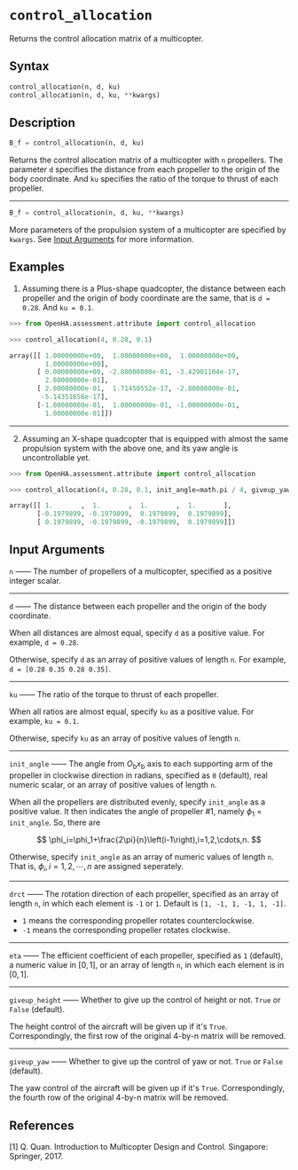 # `control_allocation`

Returns the control allocation matrix of a multicopter.

## Syntax

```python
control_allocation(n, d, ku)
control_allocation(n, d, ku, **kwargs)
```

## Description

```python
B_f = control_allocation(n, d, ku)
```

Returns the control allocation matrix of a multicopter with `n` propellers.
The parameter `d` specifies the distance from each propeller to the origin of the body coordinate.
And `ku` specifies the ratio of the torque to thrust of each propeller.

---

```python
B_f = control_allocation(n, d, ku, **kwargs)
```

More parameters of the propulsion system of a multicopter are specified by `kwargs`.
See [Input Arguments](#input-arguments) for more information.

## Examples

1. Assuming there is a Plus-shape quadcopter, the distance between each propeller and the origin of body coordinate are the same, that is `d = 0.28`. And `ku = 0.1`.

```python
>>> from OpenHA.assessment.attribute import control_allocation

>>> control_allocation(4, 0.28, 0.1)

array([[ 1.00000000e+00,  1.00000000e+00,  1.00000000e+00,
         1.00000000e+00],
       [ 0.00000000e+00, -2.80000000e-01, -3.42901104e-17,
         2.80000000e-01],
       [ 2.80000000e-01,  1.71450552e-17, -2.80000000e-01,
        -5.14351656e-17],
       [-1.00000000e-01,  1.00000000e-01, -1.00000000e-01,
         1.00000000e-01]])
```

---

2. Assuming an X-shape quadcopter that is equipped with almost the same propulsion system with the above one, and its yaw angle is uncontrollable yet.

```python
>>> from OpenHA.assessment.attribute import control_allocation

>>> control_allocation(4, 0.28, 0.1, init_angle=math.pi / 4, giveup_yaw=True)

array([[ 1.       ,  1.       ,  1.       ,  1.       ],
       [-0.1979899, -0.1979899,  0.1979899,  0.1979899],
       [ 0.1979899, -0.1979899, -0.1979899,  0.1979899]])
```

## Input Arguments

`n` —— The number of propellers of a multicopter, specified as a positive integer scalar.

---

`d` —— The distance between each propeller and the origin of the body coordinate.

When all distances are almost equal, specify `d` as a positive value.
For example, `d = 0.28`.

Otherwise, specify `d` as an array of positive values of length `n`.
For example, `d = [0.28 0.35 0.28 0.35]`.

---

`ku` —— The ratio of the torque to thrust of each propeller.

When all ratios are almost equal, specify `ku` as a positive value.
For example, `ku = 0.1`.

Otherwise, specify `ku` as an array of positive values of length `n`.

---

`init_angle` —— The angle from $O_\text{b}x_\text{b}$ axis to each supporting arm of the propeller in clockwise direction in radians, specified as `0` (default), real numeric scalar, or an array of positive values of length `n`.

When all the propellers are distributed evenly, specify `init_angle` as a positive value.
It then indicates the angle of propeller #1, namely $\phi_1$ = `init_angle`.
So, there are

$$
\phi_i=\phi_1+\frac{2\pi}{n}\left(i-1\right),i=1,2,\cdots,n.
$$

Otherwise, specify `init_angle` as an array of numeric values of length `n`.
That is, $\phi_i,i=1,2,\cdots,n$ are assigned seperately.

---

`drct` —— The rotation direction of each propeller, specified as an array of length `n`, in which each element is `-1` or `1`. Default is `[1, -1, 1, -1, 1, -1]`.

- `1` means the corresponding propeller rotates counterclockwise.
- `-1` means the corresponding propeller rotates clockwise.

---

`eta` —— The efficient coefficient of each propeller, specified as `1` (default), a numeric value in $\left[0,1\right]$, or an array of length `n`, in which each element is in $\left[0,1\right]$.

---

`giveup_height` —— Whether to give up the control of height or not. `True` or `False` (default).

The height control of the aircraft will be given up if it's `True`.
Correspondingly, the first row of the original 4-by-n matrix will be removed.

---

`giveup_yaw` —— Whether to give up the control of yaw or not. `True` or `False` (default).

The yaw control of the aircraft will be given up if it's `True`.
Correspondingly, the fourth row of the original 4-by-n matrix will be removed.

## References

[1] Q. Quan. Introduction to Multicopter Design and Control. Singapore: Springer, 2017.
